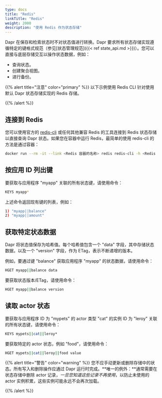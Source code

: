 ```yaml
---
type: docs
title: "Redis"
linkTitle: "Redis"
weight: 2000
description: "使用 Redis 作为状态存储"
---
```


Dapr 在保存和检索状态时不对状态值进行转换。Dapr 要求所有状态存储实现遵循特定的键格式规范（参见[状态管理规范]({{< ref state_api.md >}})）。您可以直接与底层存储交互以操作状态数据，例如：

- 查询状态。
- 创建聚合视图。
- 进行备份。

{{% alert title="注意" color="primary" %}}
以下示例使用 Redis CLI 针对使用默认 Dapr 状态存储实现的 Redis 存储。

{{% /alert %}}

## 连接到 Redis

您可以使用官方的 [redis-cli](https://redis.io/topics/rediscli) 或任何其他兼容 Redis 的工具连接到 Redis 状态存储以直接查询 Dapr 状态。如果您在容器中运行 Redis，最简单的使用 redis-cli 的方法是通过容器：

```bash
docker run --rm -it --link <Redis 容器的名称> redis redis-cli -h <Redis 容器的名称>
```

## 按应用 ID 列出键

要获取与应用程序 "myapp" 关联的所有状态键，请使用命令：

```bash
KEYS myapp*
```

上述命令返回现有键的列表，例如：

```bash
1) "myapp||balance"
2) "myapp||amount"
```

## 获取特定状态数据

Dapr 将状态值保存为哈希值。每个哈希值包含一个 "data" 字段，其中存储状态数据，以及一个 "version" 字段，作为 ETag，表示不断递增的版本。

例如，要通过键 "balance" 获取应用程序 "myapp" 的状态数据，请使用命令：

```bash
HGET myapp||balance data
```

要获取状态版本/ETag，请使用命令：

```bash
HGET myapp||balance version
```

## 读取 actor 状态

要获取与应用程序 ID 为 "mypets" 的 actor 类型 "cat" 的实例 ID 为 "leroy" 关联的所有状态键，请使用命令：

```bash
KEYS mypets||cat||leroy*
```

要获取特定的 actor 状态，例如 "food"，请使用命令：

```bash
HGET mypets||cat||leroy||food value
```

{{% alert title="警告" color="warning" %}}
您不应手动更新或删除存储中的状态。所有写入和删除操作应通过 Dapr 运行时完成。**唯一的例外：**通常需要在状态存储中删除 actor 记录，_一旦您知道这些记录不再使用_，以防止未使用的 actor 实例积累，这些实例可能永远不会再次加载。

{{% /alert %}}